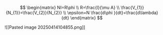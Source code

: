 $$
\begin{matrix}
NI=R\phi \\
R=\frac{l}{\mu A} \\
\frac{V_{1}}{N_{1}}=\frac{V_{2}}{N_{2}} \\
\epsilon=N \frac{d\phi }{dt}=\frac{d\lambda}{dt}
\end{matrix}
$$

![[Pasted image 20250414104855.png]]